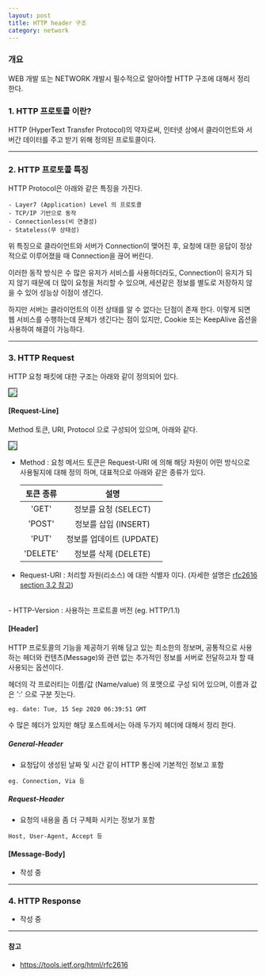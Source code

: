 ```yaml
---
layout: post
title: HTTP header 구조
category: network
---
```


### 개요

WEB 개발 또는 NETWORK 개발시 필수적으로 알아야할 HTTP 구조에 대해서 정리 한다.

### 1. HTTP 프로토콜 이란?

HTTP (HyperText Transfer Protocol)의 약자로써, 인터넷 상에서 클라이언트와 서버간
데이터를 주고 받기 위해 정의된 프로토콜이다.

---

### 2. HTTP 프로토콜 특징

HTTP Protocol은 아래와 같은 특징을 가진다.

```
- Layer7 (Application) Level 의 프로토콜
- TCP/IP 기반으로 동작
- Connectionless(비 연결성)
- Stateless(무 상태성)
```

위 특징으로 클라이언트와 서버가 Connection이 맺어진 후, 요청에 대한 응답이 정상적으로 이루어졌을 때
Connection을 끊어 버린다.

이러한 동작 방식은 수 많은 유저가 서비스를 사용하더라도, Connection이 유지가 되지 않기 때문에
더 많이 요청을 처리할 수 있으며, 세션같은 정보를 별도로 저장하지 않을 수 있어 성능상 이점이 생긴다.

하지만 서버는 클라이언트의 이전 상태를 알 수 없다는 단점이 존재 한다. 이렇게 되면 웹 서비스를 수행하는데
문제가 생긴다는 점이 있지만, Cookie 또는 KeepAlive 옵션을 사용하여 해결이 가능하다.

---

### 3. HTTP Request

HTTP 요청 패킷에 대한 구조는 아래와 같이 정의되어 있다.

<img border="1" src="{{ site.baseurl }}/public/images/post/HTTP_request.png">

#### [Request-Line]

Method 토큰, URI, Protocol 으로 구성되어 있으며, 아래와 같다.

<img border="1" src="{{ site.baseurl }}/public/images/post/HTTP_request_line.png">

- Method : 요청 메서드 토큰은 Request-URI 에 의해 해당 자원이 어떤 방식으로 사용될지에 대해 정의 하며,
대표적으로 아래와 같은 종류가 있다.

  | 토큰 종류 | 설명 |
  | :--: | :--: |
  | 'GET' | 정보를 요청 (SELECT)|
  | 'POST' | 정보를 삽입 (INSERT)|
  | 'PUT' | 정보를 업데이트 (UPDATE)|
  | 'DELETE' | 정보를 삭제 (DELETE) |

- Request-URI : 처리할 자원(리소스) 에 대한 식별자 이다. (자세한 설명은 [rfc2616 section 3.2 참고](https://tools.ietf.org/html/rfc2616#section-3.2))
<br/>
- HTTP-Version : 사용하는 프로트콜 버전 (eg. HTTP/1.1)

#### [Header]

HTTP 프로토콜의 기능을 제공하기 위해 담고 있는 최소한의 정보며, 공통적으로 사용하는 헤더와
컨텐츠(Message)와 관련 없는 추가적인 정보를 서버로 전달하고자 할 때 사용되는 옵션이다.

헤더의 각 프로러티는 이름/값 (Name/value) 의 포맷으로 구성 되어 있으며, 이름과 값은 ':' 으로 구분 짓는다.
```
eg. date: Tue, 15 Sep 2020 06:39:51 GMT
```

수 많은 헤더가 있지만 해당 포스트에서는 아래 두가지 헤더에 대해서 정리 한다.

##### General-Header

- 요청답이 생성된 날짜 및 시간 같이 HTTP 통신에 기본적인 정보고 포함
```
eg. Connection, Via 등
```

##### Request-Header

- 요청의 내용을 좀 더 구체화 시키는 정보가 포함
```
Host, User-Agent, Accept 등
```

#### [Message-Body]

- 작성 중

---

### 4. HTTP Response

- 작성 중

---

#### 참고
- https://tools.ietf.org/html/rfc2616
